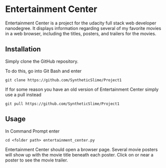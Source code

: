 # Entertainment Center


Entertainment Center is a project for the udacity full stack web developer nanodegree. It displays information regarding several of my favorite movies in a web browser, including the titles, posters, and trailers for the movies.

## Installation

Simply clone the GitHub repository.

To do this, go into Git Bash and enter

`git clone https://github.com/SyntheticSlime/Project1`

If for some reason you have an old version of Entertainment Center simply use a pull instead

`git pull https://github.com/SyntheticSlime/Project1`

## Usage

In Command Prompt enter

`cd <folder path> entertainment_center.py`

Entertainment Center should open a browser page. Several movie posters will show up with the movie title beneath each poster. Click on or near a poster to see the movie trailer.
